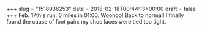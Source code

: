 +++
slug = "1518936253"
date = 2018-02-18T00:44:13+00:00
draft = false
+++
Feb. 17th's run: 6 miles in 01:00. Woohoo! Back to normal! I finally found the cause of foot pain: my shoe laces were tied too tight.